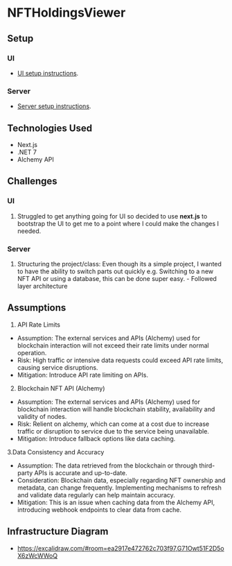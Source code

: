 # NFTHoldingsViewer

## Setup

### UI

- [UI setup instructions](https://github.com/dlycakis15/NFTHoldingsViewer/blob/master/UI/nft-holdings-viewer-app/README.md).

### Server

- [Server setup instructions](https://github.com/dlycakis15/NFTHoldingsViewer/blob/master/Server/NFTHoldingsViewer.API/README.md).

## Technologies Used

- Next.js
- .NET 7
- Alchemy API

## Challenges

### UI
1. Struggled to get anything going for UI so decided to use **next.js** to bootstrap the UI to get me to a point where I could make the changes I needed. 

### Server
1. Structuring the project/class: Even though its a simple project, I wanted to have the ability to switch parts out quickly e.g. Switching to a new NFT API or using a database, this can be done super easy. - Followed layer architecture

## Assumptions

1. API Rate Limits
- Assumption: The external services and APIs (Alchemy) used for blockchain interaction will not exceed their rate limits under normal operation.
- Risk: High traffic or intensive data requests could exceed API rate limits, causing service disruptions.
- Mitigation: Introduce API rate limiting on APIs.
  
2. Blockchain NFT API (Alchemy)
- Assumption: The external services and APIs (Alchemy) used for blockchain interaction will handle blockchain stability, availability and validity of nodes.
- Risk: Relient on alchemy, which can come at a cost due to increase traffic or disruption to service due to the service being unavailable.
- Mitigation: Introduce fallback options like data caching.
  
3.Data Consistency and Accuracy
- Assumption: The data retrieved from the blockchain or through third-party APIs is accurate and up-to-date.
- Consideration: Blockchain data, especially regarding NFT ownership and metadata, can change frequently. Implementing mechanisms to refresh and validate data regularly can help maintain accuracy.
- Mitigation: This is an issue when caching data from the Alchemy API, introducing webhook endpoints to clear data from cache.

## Infrastructure Diagram

- https://excalidraw.com/#room=ea2917e472762c703f97,G71Owt51F2D5oX6zWcWWoQ

